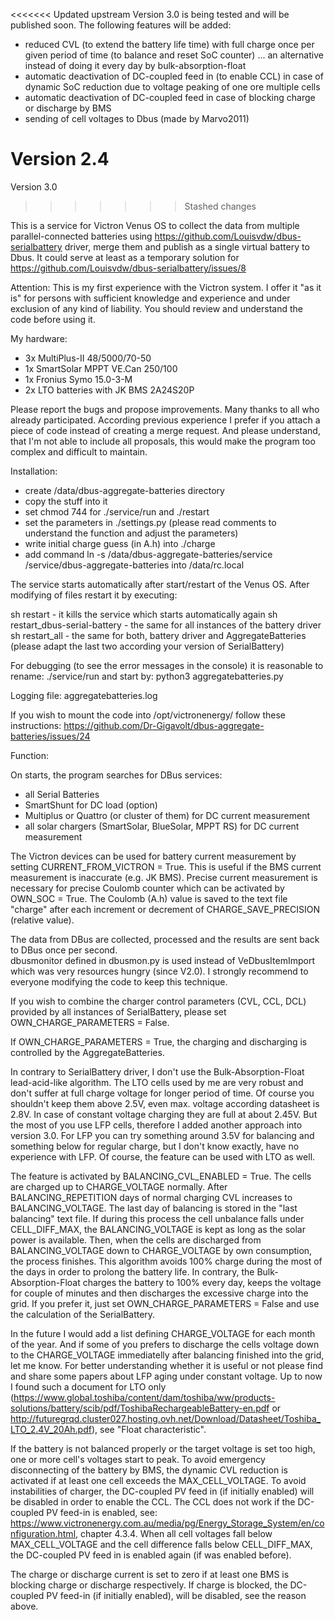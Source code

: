 <<<<<<< Updated upstream
Version 3.0 is being tested and will be published soon. The following features will be added:

- reduced CVL (to extend the battery life time) with full charge once per given period of time (to balance and reset SoC counter) ... an alternative instead of doing it every day by bulk-absorption-float
- automatic deactivation of DC-coupled feed in (to enable CCL) in case of dynamic SoC reduction due to voltage peaking of one ore multiple cells
- automatic deactivation of DC-coupled feed in case of blocking charge or discharge by BMS
- sending of cell voltages to Dbus (made by Marvo2011)


Version 2.4
=======
Version 3.0
>>>>>>> Stashed changes

This is a service for Victron Venus OS to collect the data from multiple parallel-connected batteries using https://github.com/Louisvdw/dbus-serialbattery driver, merge them and publish as a single virtual battery to Dbus. 
It could serve at least as a temporary solution for https://github.com/Louisvdw/dbus-serialbattery/issues/8

Attention: This is my first experience with the Victron system. I offer it "as it is" for persons with sufficient knowledge and experience and under exclusion of any kind of liability. You should review and understand the code before using it. 

My hardware:
- 3x MultiPlus-II 48/5000/70-50
- 1x SmartSolar MPPT VE.Can 250/100
- 1x Fronius Symo 15.0-3-M
- 2x LTO batteries with JK BMS 2A24S20P

Please report the bugs and propose improvements. Many thanks to all who already participated. According previous experience I prefer if you attach a piece of code instead of creating a merge request. And please understand, that I'm not able to include all proposals, this would make the program too complex and difficult to maintain.

Installation:
- create /data/dbus-aggregate-batteries directory
- copy the stuff into it
- set chmod 744 for ./service/run and ./restart
- set the parameters in ./settings.py (please read comments to understand the function and adjust the parameters)
- write initial charge guess (in A.h) into ./charge
- add command ln -s /data/dbus-aggregate-batteries/service /service/dbus-aggregate-batteries into /data/rc.local 

The service starts automatically after start/restart of the Venus OS. After modifying of files restart it by executing:

sh restart - it kills the service which starts automatically again
sh restart_dbus-serial-battery - the same for all instances of the battery driver
sh restart_all - the same for both, battery driver and AggregateBatteries
(please adapt the last two according your version of SerialBattery)

For debugging (to see the error messages in the console) it is reasonable to rename: ./service/run and start by: python3 aggregatebatteries.py

Logging file: aggregatebatteries.log

If you wish to mount the code into /opt/victronenergy/ follow these instructions:
https://github.com/Dr-Gigavolt/dbus-aggregate-batteries/issues/24

Function:

On starts, the program searches for DBus services:
- all Serial Batteries
- SmartShunt for DC load (option)
- Multiplus or Quattro (or cluster of them) for DC current measurement
- all solar chargers (SmartSolar, BlueSolar, MPPT RS) for DC current measurement

The Victron devices can be used for battery current measurement by setting CURRENT_FROM_VICTRON = True. This is useful if the BMS current measurement is inaccurate (e.g. JK BMS).
Precise current measurement is necessary for precise Coulomb counter which can be activated by OWN_SOC = True. The Coulomb (A.h) value is saved to the text file "charge" after each increment or decrement of CHARGE_SAVE_PRECISION (relative value).

The data from DBus are collected, processed and the results are sent back to DBus once per second. 	
dbusmonitor defined in dbusmon.py is used instead of VeDbusItemImport which was very resources hungry (since V2.0). I strongly recommend to everyone modifying the code to keep this technique.

If you wish to combine the charger control parameters (CVL, CCL, DCL) provided by all instances of SerialBattery, please set OWN_CHARGE_PARAMETERS = False.

If OWN_CHARGE_PARAMETERS = True, the charging and discharging is controlled by the AggregateBatteries.

In contrary to SerialBattery driver, I don't use the Bulk-Absorption-Float lead-acid-like algorithm. The LTO cells used by me are very robust and don't suffer at full charge voltage for longer period of time. Of course you shouldn't keep them above 2.5V, even max. voltage according datasheet is 2.8V. In case of constant voltage charging they are full at about 2.45V. But the most of you use LFP cells, therefore I added another approach into version 3.0. For LFP you can try something around 3.5V for balancing and something below for regular charge, but I don't know exactly, have no experience with LFP. Of course, the feature can be used with LTO as well.

The feature is activated by BALANCING_CVL_ENABLED = True. The cells are charged up to CHARGE_VOLTAGE normally. After BALANCING_REPETITION days of normal charging CVL increases to BALANCING_VOLTAGE. The last day of balancing is stored in the "last balancing" text file. If during this process the cell unbalance falls under CELL_DIFF_MAX, the BALANCING_VOLTAGE is kept as long as the solar power is available. Then, when the cells are discharged from BALANCING_VOLTAGE down to CHARGE_VOLTAGE by own consumption, the process finishes. This algorithm avoids 100% charge during the most of the days in order to prolong the battery life. In contrary, the Bulk-Absorption-Float charges the battery to 100% every day, keeps the voltage for couple of minutes and then discharges the excessive charge into the grid. If you prefer it, just set OWN_CHARGE_PARAMETERS = False and use the calculation of the SerialBattery.

In the future I would add a list defining CHARGE_VOLTAGE for each month of the year. And if some of you prefers to discharge the cells voltage down to the CHARGE_VOLTAGE immediatelly after balancing finished into the grid, let me know. For better understanding whether it is useful or not please find and share some papers about LFP aging under constant voltage. Up to now I found such a document for LTO only (https://www.global.toshiba/content/dam/toshiba/ww/products-solutions/battery/scib/pdf/ToshibaRechargeableBattery-en.pdf or http://futuregrqd.cluster027.hosting.ovh.net/Download/Datasheet/Toshiba_LTO_2.4V_20Ah.pdf), see "Float characteristic".    

If the battery is not balanced properly or the target voltage is set too high, one or more cell's voltages start to peak. To avoid emergency disconnecting of the battery by BMS, the dynamic CVL reduction is activated if at least one cell exceeds the MAX_CELL_VOLTAGE. To avoid instabilities of charger, the DC-coupled PV feed in (if initially enabled) will be disabled in order to enable the CCL. The CCL does not work if the DC-coupled PV feed-in is enabled, see: https://www.victronenergy.com.au/media/pg/Energy_Storage_System/en/configuration.html, chapter 4.3.4. When all cell voltages fall below MAX_CELL_VOLTAGE and the cell difference falls below CELL_DIFF_MAX, the DC-coupled PV feed in is enabled again (if was enabled before). 

The charge or discharge current is set to zero if at least one BMS is blocking charge or discharge respectively. If charge is blocked, the DC-coupled PV feed-in (if initially enabled), will be disabled, see the reason above.